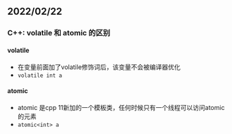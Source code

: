 ## 2022/02/22

### C++: volatile 和 atomic 的区别

#### volatile

- 在变量前面加了volatile修饰词后，该变量不会被编译器优化
- `volatile int a`

#### atomic

- atomic 是cpp 11新加的一个模板类，任何时候只有一个线程可以访问atomic的元素
- `atomic<int> a`